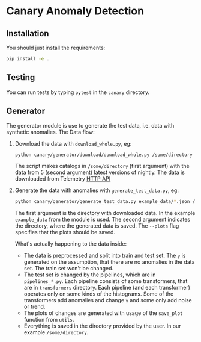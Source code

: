 # Canary Anomaly Detection

## Installation

You should just install the requirements:
```bash
pip install -e .
```

## Testing

You can run tests by typing `pytest` in the `canary` directory.

## Generator
The generator module is use to generate the test data, i.e. data with synthetic anomalies. 
The Data flow:
1. Download the data with `download_whole.py`, eg:
    ```bash
    python canary/generator/download/download_whole.py /some/directory --nightly_version_number 5
    ``` 
    The script makes catalogs in `/some/directory` (first argument)  with the data from 5 (second argument) 
    latest versions of nightly. The data is downloaded from Telemetry 
    [HTTP API](https://github.com/mozilla/python_mozaggregator#api)
2. Generate the data with anomalies with `generate_test_data.py`, eg:
    ```bash
    python canary/generator/generate_test_data.py example_data/*.json /some/directory --plots
    ```
    The first argument is the directory with downloaded data. In the example `example_data` from the module 
    is used. The second argument indicates the directory, where the generated data is saved. 
    The `--plots` flag specifies that the plots should be saved.
    
    What's actually happening to the data inside:
    * The data is preprocessed and split into train and test set. The `y` is generated on the assumption, 
    that there are no anomalies in the data set. The train set won't be changed.
    * The test set is changed by the pipelines, which are in `pipelines_*.py`. Each pipeline consists
    of some transformers, that are in `transformers` directory. Each pipeline (and each transformer) operates
    only on some kinds of the histograms. Some of the transformers add anomalies and change `y` and some only 
    add noise or trend.
    * The plots of changes are generated with usage of the `save_plot` function from `utils`.
    * Everything is saved in the directory provided by the user. In our example `/some/directory`.